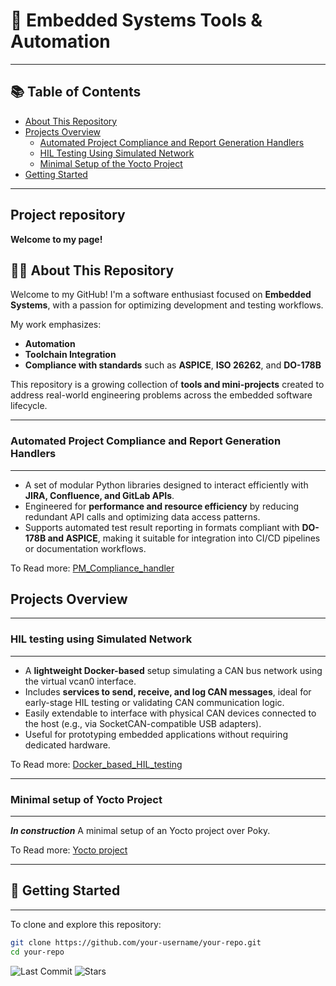 # 🧰 Embedded Systems Tools & Automation
---

## 📚 Table of Contents

- [About This Repository](#about-this-repository)
- [Projects Overview](#projects-overview)
  - [Automated Project Compliance and Report Generation Handlers](#automated-project-compliance-and-report-generation-handlers)
  - [HIL Testing Using Simulated Network](#hil-testing-using-simulated-network)
  - [Minimal Setup of the Yocto Project](#minimal-setup-of-the-yocto-project)
- [Getting Started](#getting-started)

---

## Project repository

**Welcome to my page!** 

## 🧑‍💻 About This Repository

Welcome to my GitHub! I'm a software enthusiast focused on **Embedded Systems**, with a passion for optimizing development and testing workflows.

My work emphasizes:

- **Automation**
- **Toolchain Integration**
- **Compliance with standards** such as **ASPICE**, **ISO 26262**, and **DO-178B**

This repository is a growing collection of **tools and mini-projects** created to address real-world engineering problems across the embedded software lifecycle.

---
### Automated Project Compliance and Report Generation Handlers
---
+ A set of modular Python libraries designed to interact efficiently with **JIRA, Confluence, and GitLab APIs**.
+ Engineered for **performance and resource efficiency** by reducing redundant API calls and optimizing data access patterns.
+ Supports automated test result reporting in formats compliant with **DO-178B and ASPICE**, making it suitable for integration into CI/CD pipelines or documentation workflows.

To Read more:
[PM_Compliance_handler](./PM_Compliance_handler/README.md)

## Projects Overview
---
### HIL testing using Simulated Network
---
+ A **lightweight Docker-based** setup simulating a CAN bus network using the virtual vcan0 interface.
+ Includes **services to send, receive, and log CAN messages**, ideal for early-stage HIL testing or validating CAN communication logic.
+ Easily extendable to interface with physical CAN devices connected to the host (e.g., via SocketCAN-compatible USB adapters).
+ Useful for prototyping embedded applications without requiring dedicated hardware.

To Read more:
[Docker_based_HIL_testing](./Docker_based_HIL_testing/README.md)

---
### Minimal setup of Yocto Project 
---
***In construction***
A minimal setup of an Yocto project over Poky.

To Read more:
[Yocto project](./Yocto_project/README.md)


---
## 🚀 Getting Started
---

To clone and explore this repository:

```bash
git clone https://github.com/your-username/your-repo.git
cd your-repo
```

![Last Commit](https://img.shields.io/github/last-commit/Manirajan1/Project_repositories)
![Stars](https://img.shields.io/github/stars/Manirajan1/Project_repositories?style=social)
